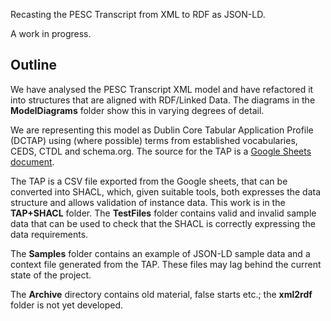 Recasting the PESC Transcript from XML to RDF as JSON-LD.

A work in progress. 


## Outline
We have analysed the PESC Transcript XML model and have refactored it into structures that are aligned with RDF/Linked Data. The diagrams in the **ModelDiagrams** folder show this in varying degrees of detail.

We are representing this model as Dublin Core Tabular Application Profile (DCTAP) using (where possible) terms from established vocabularies, CEDS, CTDL and schema.org. The source for the TAP is a [Google Sheets document](https://docs.google.com/spreadsheets/d/18HzS4phUl7olmUEjh0deA3vgVPdque4_iGzK7_zTWLE/edit?usp=sharing).

The TAP is a CSV file exported from the Google sheets, that can be converted into SHACL, which, given suitable tools, both expresses the data structure and allows validation of instance data. This work is in the **TAP+SHACL** folder.  The **TestFiles** folder contains valid and invalid sample data that can be used to check that the SHACL is correctly expressing the data requirements.

The **Samples** folder contains an example of JSON-LD sample data and a context file generated from the TAP. These files may lag behind the current state of the project. 

The **Archive** directory contains old material, false starts etc.; the **xml2rdf** folder is not yet developed.
